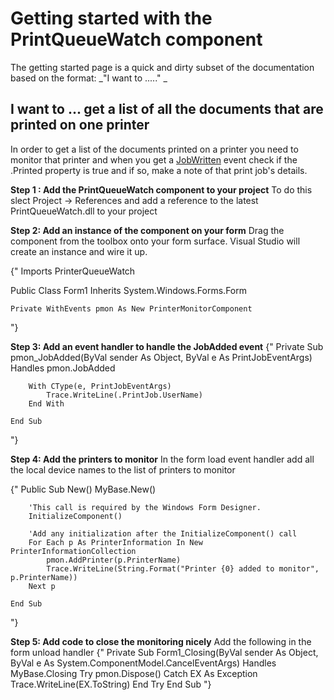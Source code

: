 # Getting started with the PrintQueueWatch component 

The getting started page is a quick and dirty subset of the documentation based on the format:  _"I want to ....." _

## I want to ... get a list of all the documents that are printed on one printer

In order to get a list of the documents printed on a printer you need to monitor that printer and when you get a [JobWritten](JobWritten) event check if the .Printed property is true and if so, make a note of that print job's details.

**Step 1 : Add the PrintQueueWatch component to your project**
To do this slect Project -> References and add a reference to the latest PrintQueueWatch.dll to your project

**Step 2: Add an instance of the component on your form**
Drag the component from the toolbox onto your form surface.  Visual Studio will create an instance and wire it up.

{"
Imports PrinterQueueWatch

Public Class Form1
    Inherits System.Windows.Forms.Form

    Private WithEvents pmon As New PrinterMonitorComponent
"}

**Step 3: Add an event handler to handle the JobAdded event**
{"
    Private Sub pmon_JobAdded(ByVal sender As Object, ByVal e As PrintJobEventArgs) Handles pmon.JobAdded

        With CType(e, PrintJobEventArgs)
            Trace.WriteLine(.PrintJob.UserName)
        End With

    End Sub
"}

**Step 4: Add the printers to monitor**
In the form load event handler add all the local device names to the list of printers to monitor

{"
    Public Sub New()
        MyBase.New()

        'This call is required by the Windows Form Designer.
        InitializeComponent()

        'Add any initialization after the InitializeComponent() call
        For Each p As PrinterInformation In New PrinterInformationCollection
            pmon.AddPrinter(p.PrinterName)
            Trace.WriteLine(String.Format("Printer {0} added to monitor", p.PrinterName))
        Next p

    End Sub
"}

**Step 5: Add code to close the monitoring nicely**
Add the following in the form unload handler
{"
    Private Sub Form1_Closing(ByVal sender As Object, ByVal e As System.ComponentModel.CancelEventArgs) Handles MyBase.Closing
        Try
            pmon.Dispose()
        Catch EX As Exception
            Trace.WriteLine(EX.ToString)
        End Try
    End Sub
"}